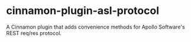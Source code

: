 # cinnamon-plugin-asl-protocol
A Cinnamon plugin that adds convenience methods for Apollo Software's REST
req/res protocol.
